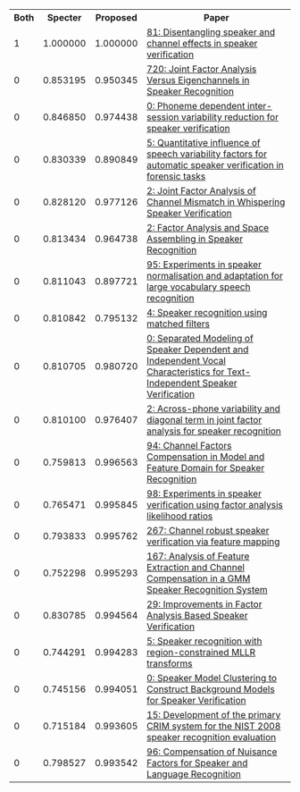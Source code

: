 <html><table><tr>
<th>Both</th>
<th>Specter</th>
<th>Proposed</th>
<th>Paper</th>
</tr>
<tr>
<td>1</td>
<td>1.000000</td>
<td>1.000000</td>
<td><a href="https://www.semanticscholar.org/paper/0ae6f1cfce389fb173eb1c26c0899d3dca4a72c5">81: Disentangling speaker and channel effects in speaker verification</a></td>
</tr>
<tr>
<td>0</td>
<td>0.853195</td>
<td>0.950345</td>
<td><a href="https://www.semanticscholar.org/paper/93658d436218a70dade08e09f374b7c76a400da1">720: Joint Factor Analysis Versus Eigenchannels in Speaker Recognition</a></td>
</tr>
<tr>
<td>0</td>
<td>0.846850</td>
<td>0.974438</td>
<td><a href="https://www.semanticscholar.org/paper/ead01d6f6e5bae08bb95a58fb22d1011163e3473">0: Phoneme dependent inter-session variability reduction for speaker verification</a></td>
</tr>
<tr>
<td>0</td>
<td>0.830339</td>
<td>0.890849</td>
<td><a href="https://www.semanticscholar.org/paper/99ab66ae772fbb420bf37014b76e8a4dc5ae6b76">5: Quantitative influence of speech variability factors for automatic speaker verification in forensic tasks</a></td>
</tr>
<tr>
<td>0</td>
<td>0.828120</td>
<td>0.977126</td>
<td><a href="https://www.semanticscholar.org/paper/eccf0878ba5b6cc6969ed68aaa31d17c79748f82">2: Joint Factor Analysis of Channel Mismatch in Whispering Speaker Verification</a></td>
</tr>
<tr>
<td>0</td>
<td>0.813434</td>
<td>0.964738</td>
<td><a href="https://www.semanticscholar.org/paper/5480b9149d63be87c0e24d3037fbf5785ca86b58">2: Factor Analysis and Space Assembling in Speaker Recognition</a></td>
</tr>
<tr>
<td>0</td>
<td>0.811043</td>
<td>0.897721</td>
<td><a href="https://www.semanticscholar.org/paper/dc6c7a27c4a97215e772bacd43b9a0bdb2b4016b">95: Experiments in speaker normalisation and adaptation for large vocabulary speech recognition</a></td>
</tr>
<tr>
<td>0</td>
<td>0.810842</td>
<td>0.795132</td>
<td><a href="https://www.semanticscholar.org/paper/6f5df6b3d9e81228f90fd2e406ab4c7ae735d252">4: Speaker recognition using matched filters</a></td>
</tr>
<tr>
<td>0</td>
<td>0.810705</td>
<td>0.980720</td>
<td><a href="https://www.semanticscholar.org/paper/e99a4f0ccf3cda7a4baf8abb359c2983684fa858">0: Separated Modeling of Speaker Dependent and Independent Vocal Characteristics for Text-Independent Speaker Verification</a></td>
</tr>
<tr>
<td>0</td>
<td>0.810100</td>
<td>0.976407</td>
<td><a href="https://www.semanticscholar.org/paper/2899ccfb995adcf207ecc0a5b5b49c600b0fc2aa">2: Across-phone variability and diagonal term in joint factor analysis for speaker recognition</a></td>
</tr>
<tr>
<td>0</td>
<td>0.759813</td>
<td>0.996563</td>
<td><a href="https://www.semanticscholar.org/paper/01aac4cd8ec2d22c926518d654805bb2893e3436">94: Channel Factors Compensation in Model and Feature Domain for Speaker Recognition</a></td>
</tr>
<tr>
<td>0</td>
<td>0.765471</td>
<td>0.995845</td>
<td><a href="https://www.semanticscholar.org/paper/79a42bf46611edafed6f2751221cd881375889e8">98: Experiments in speaker verification using factor analysis likelihood ratios</a></td>
</tr>
<tr>
<td>0</td>
<td>0.793833</td>
<td>0.995762</td>
<td><a href="https://www.semanticscholar.org/paper/99997640b9f2f383b9d99a12a3cd9255ecbe6944">267: Channel robust speaker verification via feature mapping</a></td>
</tr>
<tr>
<td>0</td>
<td>0.752298</td>
<td>0.995293</td>
<td><a href="https://www.semanticscholar.org/paper/6fa6bdb631759f62ea9c41ae52bd03c4b64667cc">167: Analysis of Feature Extraction and Channel Compensation in a GMM Speaker Recognition System</a></td>
</tr>
<tr>
<td>0</td>
<td>0.830785</td>
<td>0.994564</td>
<td><a href="https://www.semanticscholar.org/paper/5385cab96b3fcb19d485e1a62d85841311544b05">29: Improvements in Factor Analysis Based Speaker Verification</a></td>
</tr>
<tr>
<td>0</td>
<td>0.744291</td>
<td>0.994283</td>
<td><a href="https://www.semanticscholar.org/paper/eb62a924748e52eecade9b6756e48bb877c286aa">5: Speaker recognition with region-constrained MLLR transforms</a></td>
</tr>
<tr>
<td>0</td>
<td>0.745156</td>
<td>0.994051</td>
<td><a href="https://www.semanticscholar.org/paper/767e9be1f1058a14853f9e6143aa4bf24b003c67">0: Speaker Model Clustering to Construct Background Models for Speaker Verification</a></td>
</tr>
<tr>
<td>0</td>
<td>0.715184</td>
<td>0.993605</td>
<td><a href="https://www.semanticscholar.org/paper/8af4eb7647079308f5b10b03c4b2b5904378fdb3">15: Development of the primary CRIM system for the NIST 2008 speaker recognition evaluation</a></td>
</tr>
<tr>
<td>0</td>
<td>0.798527</td>
<td>0.993542</td>
<td><a href="https://www.semanticscholar.org/paper/3997ca006424b215db8846b023a76570017eb39e">96: Compensation of Nuisance Factors for Speaker and Language Recognition</a></td>
</tr>
</table></html>
